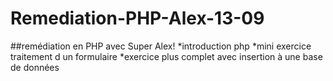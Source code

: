 # Remediation-PHP-Alex-13-09
##remédiation en PHP avec Super Alex!
*introduction php
*mini exercice traitement d un formulaire
*exercice plus complet avec insertion à une base de données
